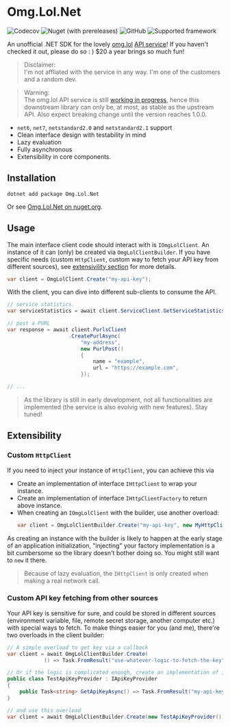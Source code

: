 # Omg.Lol.Net

![Codecov](https://img.shields.io/codecov/c/github/wayneyaoo/omg.lol.net)
![Nuget (with prereleases)](https://img.shields.io/nuget/vpre/omg.lol.net?color=red)
![GitHub](https://img.shields.io/github/license/wayneyaoo/omg.lol.net)
![Supported framework](https://img.shields.io/badge/supported%20framework-netstandar2.0%20%7C%20netstandar%20%7C%20net6%20%7C%20net7-red)

An unofficial .NET SDK for the lovely [omg.lol](https://omg.lol) [API service](https://api.omg.lol/)! If you haven't checked it out, please do so : ) $20 a year brings so much fun!

> Disclaimer: \
> I'm not affliated with the service in any way. I'm one of the customers and a random dev.

> Warning: \
> The omg.lol API service is still [working in progress](https://api.omg.lol), hence this downstream library can only be, at most, as stable as the upstream API. Also expect breaking change until the version reaches 1.0.0.


- `net6`, `net7`, `netstandard2.0` and `netstandard2.1` support
- Clean interface design with testability in mind
- Lazy evaluation
- Fully asynchronous
- Extensibility in core components.

## Installation

```shell
dotnet add package Omg.Lol.Net
```

Or see [Omg.Lol.Net on nuget.org](https://www.nuget.org/packages/Omg.Lol.Net/).

## Usage

The main interface client code should interact with is `IOmgLolClient`. An instance of it can (only) be created via `OmgLolClientBuilder`. If you have specific needs (custom `HttpClient`, custom way to fetch your API key from different sources), see [extensivility section](#Extensibility) for more details.

```csharp
var client = OmgLolClient.Create("my-api-key");
```

With the client, you can dive into different sub-clients to consume the API.
```csharp
// service statistics.
var serviceStatistics = await client.ServiceClient.GetServiceStatistics();

// post a PURL
var response = await client.PurlsClient
                    .CreatePurlAsync(
                        "my-address",
                        new PurlPost()
                        {
                            name = "example",
                            url = "https://example.com",
                        });

// ...
```

> As the library is still in early development, not all functionalities are implemented (the service is also evolvig with new features). Stay tuned!

## Extensibility

### Custom `HttpClient`

If you need to inject your instance of `HttpClient`, you can achieve this via

- Create an implementation of interface `IHttpClient` to wrap your instance.
- Create an implementation of interface `IHttpClientFactory` to return above instance.
- When creating an `IOmgLolClient` with the builder, use another overload:
    ```csharp
    var client = OmgLolClientBuilder.Create("my-api-key", new MyHttpClientFactory());
    ```

As creating an instance with the builder is likely to happen at the early stage of an application initialization, "injecting" your factory implementation is a bit cumbersome so the library doesn't bother doing so. You might still want to `new` it there.

> Because of lazy evaluation, the `IHttpClient` is only created when making a real network call.

### Custom API key fetching from other sources

Your API key is sensitive for sure, and could be stored in different sources (environment variable, file, remote secret storage, another computer etc.) with special ways to fetch. To make things easier for you (and me), there're two overloads in the client builder:

```csharp
// A simple overload to get key via a callback
var client = await OmgLolClientBuilder.Create(
            () => Task.FromResult("use-whatever-logic-to-fetch-the-key"));

// Or if the logic is complicated enough, create an implementation of interface IApiKeyProvider
public class TestApiKeyProvider : IApiKeyProvider
{
    public Task<string> GetApiKeyAsync() => Task.FromResult("my-api-key");
}

// and use this overload
var client = await OmgLolClientBuilder.Create(new TestApiKeyProvider());
```
